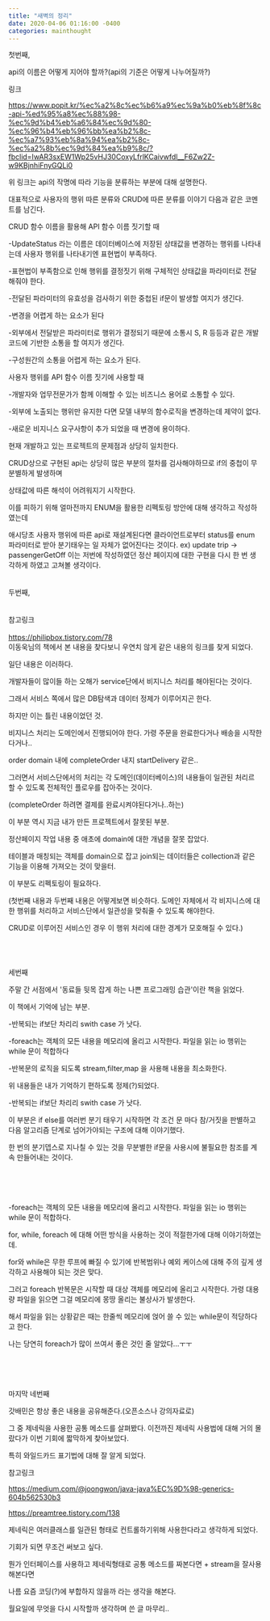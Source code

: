 ```yaml
---
title: "새벽의 정리"
date: 2020-04-06 01:16:00 -0400
categories: mainthought
---
```


첫번째,


api의 이름은 어떻게 지어야 할까?(api의 기준은 어떻게 나누어질까?)


링크

https://www.popit.kr/%ec%a2%8c%ec%b6%a9%ec%9a%b0%eb%8f%8c-api-%ed%95%a8%ec%88%98-%ec%9d%b4%eb%a6%84%ec%9d%80-%ec%96%b4%eb%96%bb%ea%b2%8c-%ec%a7%93%eb%8a%94%ea%b2%8c-%ec%a2%8b%ec%9d%84%ea%b9%8c/?fbclid=IwAR3sxEW1Wp25vHJ30CoxyLfrlKCaivwfdl__F6Zw2Z-w9KBjnhiFnyGQLi0


위 링크는 api의 작명에 따라 기능을 분류하는 부분에 대해 설명한다.

대표적으로 사용자의 행위 따른 분류와 CRUD에 따른 분류를 이야기 다음과 같은 코멘트를 남긴다.



CRUD 함수 이름을 활용해 API 함수 이름 짓기할 때

-UpdateStatus 라는 이름은 데이터베이스에 저장된 상태값을 변경하는 행위를 나타내는데 사용자 행위를 나타내기엔 표현법이 부족하다.

-표현법이 부족함으로 인해 행위를 결정짓기 위해 구체적인 상태값을 파라미터로 전달해줘야 한다.

-전달된 파라미터의 유효성을 검사하기 위한 중첩된 if문이 발생할 여지가 생긴다.

-변경을 어렵게 하는 요소가 된다

-외부에서 전달받은 파라미터로 행위가 결정되기 때문에 소통시 S, R 등등과 같은 개발코드에 기반한 소통을 할 여지가 생긴다.

-구성원간의 소통을 어렵게 하는 요소가 된다.

사용자 행위를 API 함수 이름 짓기에 사용할 때

-개발자와 업무전문가가 함께 이해할 수 있는 비즈니스 용어로 소통할 수 있다.

-외부에 노출되는 행위만 유지한 다면 모델 내부의 함수로직을 변경하는데 제약이 없다.

-새로운 비지니스 요구사항이 추가 되었을 때 변경에 용이하다.



현재 개발하고 있는 프로젝트의 문제점과 상당히 일치한다.

CRUD상으로 구현된 api는 상당히 많은 부분의 절차를 검사해야하므로 if의 중첩이 무분별하게 발생하며

상태값에 따른 해석이 어려워지기 시작한다.


이를 피하기 위해 얼마전까지 ENUM을 활용한 리펙토링 방안에 대해 생각하고 작성하였는데

애시당초 사용자 행위에 따른 api로 재설계된다면 클라이언트로부터 status를 enum 파라미터로 받아 분기태우는 일 자체가 없어진다는 것이다.
ex) update trip -> passengerGetOff
이는 저번에 작성하였던 정산 페이지에 대한 구현을 다시 한 번 생각하게 하였고 고쳐볼 생각이다.
<br>
<br>
<br>
두번째,
<br>
<br>
<br>
참고링크<br>
<br>
https://philipbox.tistory.com/78
<br>
이동욱님의 책에서 본 내용을 찾다보니 우연치 않게 같은 내용의 링크를 찾게 되었다.

일단 내용은 이러하다.

개발자들이 많이들 하는 오해가 service단에서 비지니스 처리를 해야된다는 것이다.

그래서 서비스 쪽에서 많은 DB탐색과 데이터 정제가 이루어지곤 한다.

하지만 이는 틀린 내용이었던 것.

비지니스 처리는 도메인에서 진행되어야 한다. 가령 주문을 완료한다거나 배송을 시작한다거나..

order domain 내에 completeOrder 내지 startDelivery 같은..

그러면서 서비스단에서의 처리는 각 도메인(데이터베이스)의 내용들이 일관된 처리르 할 수 있도록 전체적인 플로우를 잡아주는 것이다.

(completeOrder 하려면 결제를 완료시켜야된다거나..하는)

이 부분 역시 지금 내가 만든 프로젝트에서 잘못된 부분.

정산페이지 작업 내용 중 애초에 domain에 대한 개념을 잘못 잡았다.

테이블과 매칭되는 객체를 domain으로 잡고 join되는 데이터들은 collection과 같은 기능을 이용해 가져오는 것이 맞을터.

이 부분도 리펙토링이 필요하다.

(첫번째 내용과 두번째 내용은 어떻게보면 비슷하다. 도메인 자체에서 각 비지니스에 대한 행위를 처리하고 서비스단에서 일관성을 맞춰줄 수 있도록 해야한다.

CRUD로 이루어진 서비스인 경우 이 행위 처리에 대한 경계가 모호해질 수 있다.)
<br>
<br>
<br>
<br>
<br>
세번째

주말 간 서점에서 '동료들 뒷목 잡게 하는 나쁜 프로그래밍 습관'이란 책을 읽었다.

이 책에서 기억에 남는 부분.

-반복되는 if보단 차리리 swith case 가 낫다. 

-foreach는 객체의 모든 내용을 메모리에 올리고 시작한다. 파일을 읽는 io 행위는 while 문이 적합하다

-반복문의 로직을 되도록 stream,filter,map 을 사용해 내용을 최소화한다.

위 내용들은 내가 기억하기 편하도록 정제(?)되었다.

-반복되는 if보단 차리리 swith case 가 낫다. 

이 부분은 if else를 여러번 분기 태우기 시작하면 각 조건 문 마다 참/거짓을 판별하고 다음 알고리즘 단계로 넘어가야되는 구조에 대해 이야기했다.

한 번의 분기뎁스로 지나칠 수 있는 것을 무분별한 if문을 사용시에 불필요한 참조를 계속 만들어내는 것이다.

<br>
<br>
<br>

-foreach는 객체의 모든 내용을 메모리에 올리고 시작한다. 파일을 읽는 io 행위는 while 문이 적합하다.

for, while, foreach 에 대해 어떤 방식을 사용하는 것이 적절한가에 대해 이야기하였는데.

for와 while은 무한 루프에 빠질 수 있기에 반복범위나 예외 케이스에 대해 주의 깊게 생각하고 사용해야 되는 것은 맞다.

그러고 foreach 반복문은 시작할 때 대상 객체를 메모리에 올리고 시작한다. 가령 대용량 파일을 읽으면 그걸 메모리에 몽땅 올리는 불상사가 발생한다.

해서 파일을 읽는 상황같은 때는 한줄씩 메모리에 얹어 쓸 수 있는 while문이 적당하다고 한다.

나는 당연히 foreach가 많이 쓰여서 좋은 것인 줄 알았다...ㅜㅜ

<br><br><br>

마지막 네번째

갓배민은 항상 좋은 내용을 공유해준다.(오픈소스나 강의자료로)

그 중 제네릭을 사용한 공통 메소드를 살펴봤다. 이전까진 제네릭 사용법에 대해 거의 몰랐다가 이번 기회에 짧막하게 찾아보았다.

특히 와일드카드 표기법에 대해 잘 알게 되었다.

참고링크

https://medium.com/@joongwon/java-java%EC%9D%98-generics-604b562530b3

https://preamtree.tistory.com/138


제네릭은 여러클래스를 일관된 형태로 컨트롤하기위해 사용한다라고 생각하게 되었다.

기회가 되면 무조건 써보고 싶다.

뭔가 인터페이스를 사용하고 제네릭형태로 공통 메소드를 짜본다면 + stream을 잘사용해본다면

나름 요즘 코딩(?)에 부합하지 않을까 라는 생각을 해본다.


월요일에 무엇을 다시 시작할까 생각하며 쓴 글 마무리..


